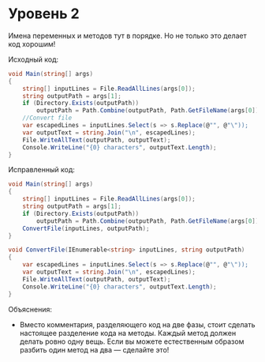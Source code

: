 # Уровень 2

Имена переменных и методов тут в порядке. Но не только это делает код хорошим!

Исходный код:
```cs
void Main(string[] args)
{
    string[] inputLines = File.ReadAllLines(args[0]);
    string outputPath = args[1];
    if (Directory.Exists(outputPath))
        outputPath = Path.Combine(outputPath, Path.GetFileName(args[0]));
    //Convert file
    var escapedLines = inputLines.Select(s => s.Replace(@"", @"\"));
    var outputText = string.Join("\n", escapedLines);
    File.WriteAllText(outputPath, outputText);
    Console.WriteLine("{0} characters", outputText.Length);
}
```

Исправленный код:
```cs
void Main(string[] args)
{
    string[] inputLines = File.ReadAllLines(args[0]);
    string outputPath = args[1];
    if (Directory.Exists(outputPath))
        outputPath = Path.Combine(outputPath, Path.GetFileName(args[0]));
    ConvertFile(inputLines, outputPath);
}

void ConvertFile(IEnumerable<string> inputLines, string outputPath)
{
    var escapedLines = inputLines.Select(s => s.Replace(@"", @"\"));
    var outputText = string.Join("\n", escapedLines);
    File.WriteAllText(outputPath, outputText);
    Console.WriteLine("{0} characters", outputText.Length);
}
```

Объяснения:
- Вместо комментария, разделяющего код на две фазы, стоит сделать настоящее разделение кода на методы. Каждый метод должен делать ровно одну вещь. Если вы можете естественным образом разбить один метод на два — сделайте это!
